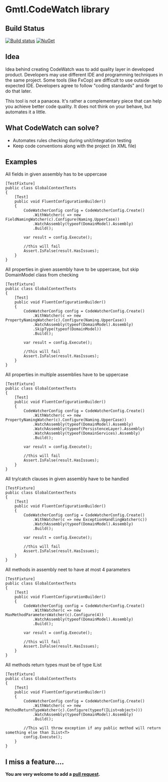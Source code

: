 # Gmtl.CodeWatch library

## Build Status

[![Build status](https://ci.appveyor.com/api/projects/status/8v6omwnj1o4fdc2h?svg=true)](https://ci.appveyor.com/project/pawelklimczyk/codewatch)
[![NuGet](https://img.shields.io/nuget/v/Gmtl.CodeWatch.svg)](https://www.nuget.org/packages/Gmtl.CodeWatch/)
## Idea

Idea behind creating CodeWatch was to add quality layer in developed product. Developers may use different IDE and programming techniques in the same project. Some tools (like FxCop) are difficult to use outside expected IDE. Developers agree to follow "coding standards" and forget to do that later.

This tool is not a panacea. It's rather a complementary piece that can help you achieve better code quality. It does not think on your behave, but automates it a little.


## What CodeWatch can solve?

- Automates rules checking during unit/integration testing
- Keep code conventions along with the project (in XML file)

## Examples


All fields in given assembly has to be uppercase

```
[TestFixture]
public class GlobalContextTests
{
    [Test]
    public void FluentConfigurationBuilder()
    {
        CodeWatcherConfig config = CodeWatcherConfig.Create()
            .WithWatcher(c => new FieldNamingWatcher(c).Configure(Naming.UpperCase))
            .WatchAssembly(typeof(DomainModel).Assembly)
            .Build();
            
        var result = config.Execute(); 
        
        //this will fail
        Assert.IsFalse(result.HasIssues);
    }
}
```

All properties in given assembly have to be uppercase, but skip DomainModel class from checking

```
[TestFixture]
public class GlobalContextTests
{
    [Test]
    public void FluentConfigurationBuilder()
    {
        CodeWatcherConfig config = CodeWatcherConfig.Create()
            .WithWatcher(c => new PropertyNamingWatcher(c).Configure(Naming.UpperCase))
            .WatchAssembly(typeof(DomainModel).Assembly)
            .SkipType(typeof(DomainModel))
            .Build();

        var result = config.Execute(); 
        
        //this will fail
        Assert.IsFalse(result.HasIssues);
    }
}
```

All properties in multiple assemblies have to be uppercase

```
[TestFixture]
public class GlobalContextTests
{
    [Test]
    public void FluentConfigurationBuilder()
    {
        CodeWatcherConfig config = CodeWatcherConfig.Create()
            .WithWatcher(c => new PropertyNamingWatcher(c).Configure(Naming.UpperCase))
            .WatchAssembly(typeof(DomainModel).Assembly)
            .WatchAssembly(typeof(PersistenceLayer).Assembly)
            .WatchAssembly(typeof(DomainServices).Assembly)
            .Build();

        var result = config.Execute(); 
        
        //this will fail
        Assert.IsFalse(result.HasIssues);
    }
}
```

All try/catch clauses in given assembly have to be handled

```
[TestFixture]
public class GlobalContextTests
{
    [Test]
    public void FluentConfigurationBuilder()
    {
        CodeWatcherConfig config = CodeWatcherConfig.Create()
            .WithWatcher(c => new ExceptionHandlingWatcher(c))
            .WatchAssembly(typeof(DomainModel).Assembly)
            .Build();

        var result = config.Execute(); 
        
        //this will fail
        Assert.IsFalse(result.HasIssues);
    }
}
```

All methods in assembly neet to have at most 4 parameters

```
[TestFixture]
public class GlobalContextTests
{
    [Test]
    public void FluentConfigurationBuilder()
    {
        CodeWatcherConfig config = CodeWatcherConfig.Create()
            .WithWatcher(c => new MaxMethodParametersWatcher(c).Configure(4))
            .WatchAssembly(typeof(DomainModel).Assembly)
            .Build();

        var result = config.Execute(); 
        
        //this will fail
        Assert.IsFalse(result.HasIssues);
    }
}
```

All methods return types must be of type IList<T>

```
[TestFixture]
public class GlobalContextTests
{
    [Test]
    public void FluentConfigurationBuilder()
    {
        CodeWatcherConfig config = CodeWatcherConfig.Create()
            .WithWatcher(c => new MethodReturnTypeWatcher(c).Configure(typeof(IList<object>)))
            .WatchAssembly(typeof(DomainModel).Assembly)
            .Build();

        //This will throw exception if any public method will return something else than IList<T>
        config.Execute();
    }
}
```

## I miss a feature....

**You are very welcome to add a [pull request][1].**

[1]: https://github.com/pawelklimczyk/CodeWatch/compare

